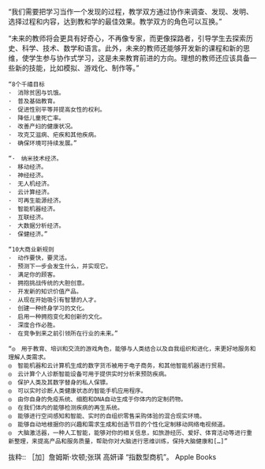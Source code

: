 “我们需要把学习当作一个发现的过程，教学双方通过协作来调查、发现、发明、选择过程和内容，达到教和学的最佳效果。教学双方的角色可以互换。”

“未来的教师将会更具有好奇心，不再像专家，而更像探路者，引导学生去探索历史、科学、技术、数学和语言。此外，未来的教师还能够开发新的课程和新的思维，使学生参与协作式学习，这是未来教育前进的方向。理想的教师还应该具备一些新的技能，比如模拟、游戏化、制作等。”
```
“8个千禧目标
·　消除贫困与饥饿。
·　普及基础教育。
·　促进性别平等并提高女性的权利。
·　降低儿童死亡率。
·　改善产妇的健康状况。
·　攻克艾滋病、疟疾和其他疾病。
·　确保环境可持续发展。”

“·　纳米技术经济。
·　移动经济。
·　神经经济。
·　无人机经济。
·　云计算经济。
·　可再生能源经济。
·　智能机器经济。
·　互联经济。
·　大数据分析经济。
·　保健经济。”

“10大商业新规则
·　动作要快，要灵活。
·　预测下一步会发生什么，并实现它。
·　满足你的顾客。
·　拥抱挑战传统的大胆创意。
·　开发新的知识价值产品。
·　从现在开始吸引有智慧的人才。
·　创建一种终身学习的文化。
·　启用一种拥抱变化和创新的文化。
·　深度合作必胜。
·　在竞争到来之前引领所在行业的未来。”

“◎　用于教育、培训和交流的游戏角色，能够与人类结合以及自我组织和进化，来更好地服务和理解人类需求。
◎　智能机器和云计算机生成的数字货币被用于电子商务，和其他智能机器进行贸易。
◎　云计算个人诊断智能设备可用于提供实时分析来预防疾病。
◎　保护人类及其数字替身的私人保镖。
◎　可以实时诊断人类健康状态的智能手机应用程序。
◎　由你自身的免疫系统、细胞和DNA自动生成于你体内的定制药物。
◎　在我们体内的能够检测疾病的再生系统。
◎　能够进行空间感知和智能、实时的自组织零售采购体验的混合现实环境。
◎　能够自动地根据你的兴趣和需求生成和创造节目的个性化定制移动网络电视频道。
◎　大脑激活器，一种人工智能，能够对你的相关信息，如旅游经历、爱好、体育活动等进行重新整理，来提高产品和服务质量，帮助你对大脑进行思维训练，保持大脑健康和[…]”

```

抜粋:: ［加］詹姆斯·坎顿;张琪 高妍译  “指数型商机”。 Apple Books  
